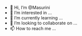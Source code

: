 - 👋 Hi, I’m @Masurini
- 👀 I’m interested in ...
- 🌱 I’m currently learning ...
- 💞️ I’m looking to collaborate on ...
- 📫 How to reach me ...

<!---
Masurini/Masurini is a ✨ special ✨ repository because its `README.md` (this file) appears on your GitHub profile.
You can click the Preview link to take a look at your changes.
--->
